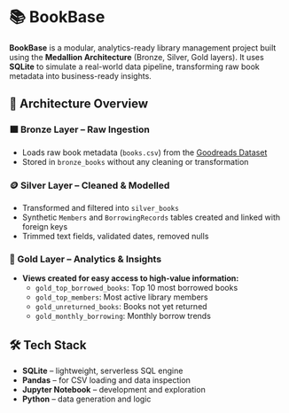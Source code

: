 # 📚 BookBase

**BookBase** is a modular, analytics-ready library management project built using the **Medallion Architecture** (Bronze, Silver, Gold layers). It uses **SQLite** to simulate a real-world data pipeline, transforming raw book metadata into business-ready insights.


## 🔧 Architecture Overview

### 🟫 Bronze Layer – Raw Ingestion
- Loads raw book metadata (`books.csv`) from the [Goodreads Dataset](https://www.kaggle.com/datasets/jealousleopard/goodreadsbooks)
- Stored in `bronze_books` without any cleaning or transformation

### 🪙 Silver Layer – Cleaned & Modelled
- Transformed and filtered into `silver_books`
- Synthetic `Members` and `BorrowingRecords` tables created and linked with foreign keys
- Trimmed text fields, validated dates, removed nulls

### 🥇 Gold Layer – Analytics & Insights
- **Views created for easy access to high-value information:**
  - `gold_top_borrowed_books`: Top 10 most borrowed books
  - `gold_top_members`: Most active library members
  - `gold_unreturned_books`: Books not yet returned
  - `gold_monthly_borrowing`: Monthly borrow trends

## 🛠️ Tech Stack

- **SQLite** – lightweight, serverless SQL engine
- **Pandas** – for CSV loading and data inspection
- **Jupyter Notebook** – development and exploration
- **Python** – data generation and logic
